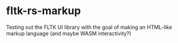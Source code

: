 # fltk-rs-markup
Testing out the FLTK UI library with the goal of making an HTML-like markup language (and maybe WASM interactivity?)
